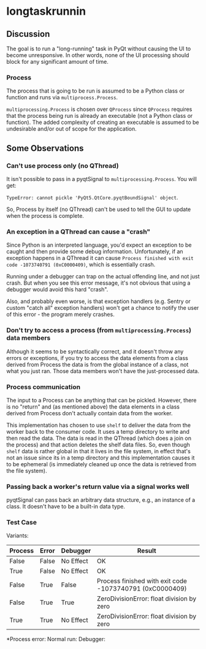 # longtaskrunnin

## Discussion

The goal is to run a "long-running" task in PyQt without causing the UI to become unresponsive.
In other words, none of the UI processing should block for any significant amount of time.

### Process

The process that is going to be run is assumed to be a Python class or function and runs via `multiprocess.Process`.

`multiprocessing.Process` is chosen over `QProcess` since `QProcess` requires that the process being 
run is already an executable (not a Python class or function). The added complexity of creating an executable is 
assumed to be undesirable and/or out of scope for the application.

## Some Observations

### Can't use process only (no QThread)

It isn't possible to pass in a pyqtSignal to `multiprocessing.Process`. You will get:

`TypeError: cannot pickle 'PyQt5.QtCore.pyqtBoundSignal' object`.

So, Process by itself (no QThread) can't be used to tell the GUI to update when the process is complete.

### An exception in a QThread can cause a "crash"

Since Python is an interpreted language, you'd expect an exception to be caught and then provide some debug
information. Unfortunately, if an exception happens in a QThread it can cause 
`Process finished with exit code -1073740791 (0xC0000409)`, which is essentially crash. 

Running under a debugger can trap on the actual offending line, and not just crash. But when you see this 
error message, it's not obvious that using a debugger would avoid this hard "crash".

Also, and probably even worse, is that exception handlers (e.g. Sentry or custom "catch all" exception handlers) 
won't get a chance to notify the user of this error - the program merely crashes.

### Don't try to access a process (from `multiprocessing.Process`) data members

Although it seems to be syntactically correct, and it doesn't throw any errors or exceptions, if you 
try to access the data elements from a class derived from Process the data is from the global instance of a class,
not what you just ran. Those data members won't have the just-processed data.

### Process communication

The input to a Process can be anything that can be pickled. However, there is no "return" and (as mentioned above)
the data elements in a class derived from Process don't actually contain data from the worker.

This implementation has chosen to use `shelf` to deliver the data from the worker back to the consumer code.
It uses a temp directory to write and then read the data. The data is read in the QThread (which does a join
on the process) and that action deletes the shelf data files. So, even though `shelf` data is rather global
in that it lives in the file system, in effect that's not an issue since its in a temp directory and this 
implementation causes it to be ephemeral (is immediately cleaned up once the data is retrieved from the file
system).

### Passing back a worker's return value via a signal works well

pyqtSignal can pass back an arbitrary data structure, e.g., an instance of a class. It doesn't have to be a 
built-in data type.

### Test Case

Variants:

| Process | Error | Debugger  | Result |
| ------- |-------|-----------|--------|
| False   | False | No Effect | OK     |
| True    | False | No Effect | OK     |
| False   | True  | False     | Process finished with exit code -1073740791 (0xC0000409) |
| False   | True  | True      | ZeroDivisionError: float division by zero |
| True    | True  | No Effect | ZeroDivisionError: float division by zero |

*Process error:
Normal run: 
Debugger: 